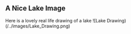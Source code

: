 ## A Nice Lake Image

Here is a lovely real life drawing of a lake
![Lake Drawing)(/../images/Lake_Drawing.png)


